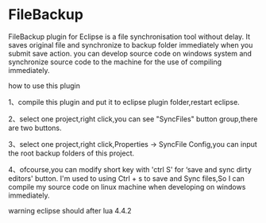 # FileBackup
FileBackup plugin for Eclipse is a file synchronisation tool  without delay. It saves original file  and synchronize  to backup folder immediately when you submit save action. 
you can develop source code on windows system and synchronize source code  to the machine for the  use of compiling immediately.

how to use this plugin

1、compile this plugin and put it to eclipse plugin folder,restart eclipse.<p>
2、select one project,right click,you can see "SyncFiles" button group,there are two buttons.<p>
3、select one project,right click,Properties -> SyncFile Config,you can input the root backup folders of this project.<p>
4、ofcourse,you can modify short key with 'ctrl S' for ‘save and sync dirty editors' button. I'm used to using Ctrl + s to save and Sync files,So I can compile my source code on linux machine when developing  on windows immediately.

<p>
  warning
  eclipse should after lua 4.4.2
